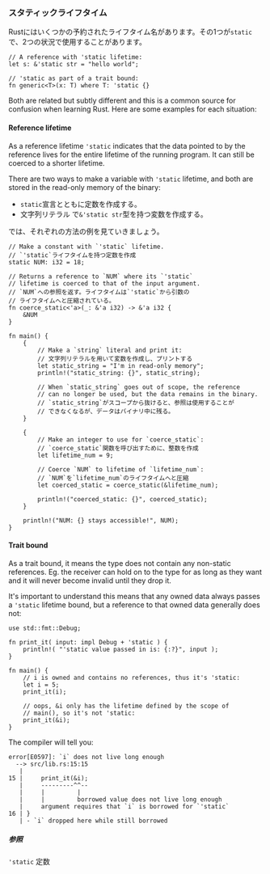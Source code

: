 ### スタティックライフタイム

Rustにはいくつかの予約されたライフタイム名があります。その1つが`static`で、2つの状況で使用することがあります。

    // A reference with 'static lifetime:
    let s: &'static str = "hello world";

    // 'static as part of a trait bound:
    fn generic<T>(x: T) where T: 'static {}

Both are related but subtly different and this is a common source for
confusion when learning Rust. Here are some examples for each situation:

#### Reference lifetime

As a reference lifetime `'static` indicates that the data pointed to by
the reference lives for the entire lifetime of the running program. It
can still be coerced to a shorter lifetime.

There are two ways to make a variable with `'static` lifetime, and both
are stored in the read-only memory of the binary:

-   `static`宣言とともに定数を作成する。
-   文字列リテラル で`&'static str`型を持つ変数を作成する。

では、それぞれの方法の例を見ていきましょう。

    // Make a constant with `'static` lifetime.
    // `'static`ライフタイムを持つ定数を作成
    static NUM: i32 = 18;

    // Returns a reference to `NUM` where its `'static`
    // lifetime is coerced to that of the input argument.
    // `NUM`への参照を返す。ライフタイムは`'static`から引数の
    // ライフタイムへと圧縮されている。
    fn coerce_static<'a>(_: &'a i32) -> &'a i32 {
        &NUM
    }

    fn main() {
        {
            // Make a `string` literal and print it:
            // 文字列リテラルを用いて変数を作成し、プリントする
            let static_string = "I'm in read-only memory";
            println!("static_string: {}", static_string);

            // When `static_string` goes out of scope, the reference
            // can no longer be used, but the data remains in the binary.
            // `static_string`がスコープから抜けると、参照は使用することが
            // できなくなるが、データはバイナリ中に残る。
        }

        {
            // Make an integer to use for `coerce_static`:
            // `coerce_static`関数を呼び出すために、整数を作成
            let lifetime_num = 9;

            // Coerce `NUM` to lifetime of `lifetime_num`:
            // `NUM`を`lifetime_num`のライフタイムへと圧縮
            let coerced_static = coerce_static(&lifetime_num);

            println!("coerced_static: {}", coerced_static);
        }

        println!("NUM: {} stays accessible!", NUM);
    }

#### Trait bound

As a trait bound, it means the type does not contain any non-static
references. Eg. the receiver can hold on to the type for as long as they
want and it will never become invalid until they drop it.

It\'s important to understand this means that any owned data always
passes a `'static` lifetime bound, but a reference to that owned data
generally does not:

    use std::fmt::Debug;

    fn print_it( input: impl Debug + 'static ) {
        println!( "'static value passed in is: {:?}", input );
    }

    fn main() {
        // i is owned and contains no references, thus it's 'static:
        let i = 5;
        print_it(i);

        // oops, &i only has the lifetime defined by the scope of
        // main(), so it's not 'static:
        print_it(&i);
    }

The compiler will tell you:

``` ignore
error[E0597]: `i` does not live long enough
  --> src/lib.rs:15:15
   |
15 |     print_it(&i);
   |     ---------^^--
   |     |         |
   |     |         borrowed value does not live long enough
   |     argument requires that `i` is borrowed for `'static`
16 | }
   | - `i` dropped here while still borrowed
```

##### 参照

`'static` 定数


